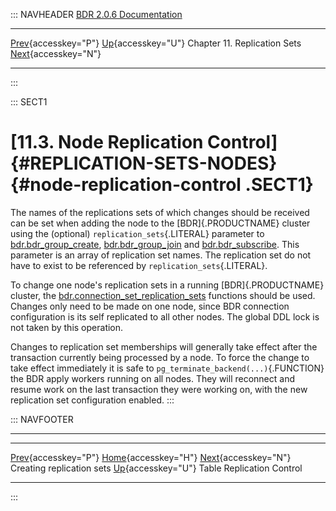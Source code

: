 ::: NAVHEADER
  [BDR 2.0.6 Documentation](index.md)                                                                                                                           
  ----------------------------------------------------------------------------------- -------------------------------------------- ------------------------------ ---------------------------------------------------------------------------------
  [Prev](replication-sets-creation.md "Creating replication sets"){accesskey="P"}   [Up](replication-sets.md){accesskey="U"}    Chapter 11. Replication Sets    [Next](replication-sets-tables.md "Table Replication Control"){accesskey="N"}

------------------------------------------------------------------------
:::

::: SECT1
# [11.3. Node Replication Control]{#REPLICATION-SETS-NODES} {#node-replication-control .SECT1}

The names of the replications sets of which changes should be received
can be set when adding the node to the [BDR]{.PRODUCTNAME} cluster using
the (optional) `replication_sets`{.LITERAL} parameter to
[bdr.bdr_group_create](functions-node-mgmt.md#FUNCTION-BDR-GROUP-CREATE),
[bdr.bdr_group_join](functions-node-mgmt.md#FUNCTION-BDR-GROUP-JOIN)
and
[bdr.bdr_subscribe](functions-node-mgmt.md#FUNCTIONS-NODE-MGMT-SUBSCRIBE).
This parameter is an array of replication set names. The replication set
do not have to exist to be referenced by `replication_sets`{.LITERAL}.

To change one node\'s replication sets in a running [BDR]{.PRODUCTNAME}
cluster, the
[bdr.connection_set_replication_sets](functions-replication-sets.md#FUNCTION-BDR-CONNECTION-SET-REP-SETS-BYNAME)
functions should be used. Changes only need to be made on one node,
since BDR connection configuration is its self replicated to all other
nodes. The global DDL lock is not taken by this operation.

Changes to replication set memberships will generally take effect after
the transaction currently being processed by a node. To force the change
to take effect immediately it is safe to
`pg_terminate_backend(...)`{.FUNCTION} the BDR apply workers running on
all nodes. They will reconnect and resume work on the last transaction
they were working on, with the new replication set configuration
enabled.
:::

::: NAVFOOTER

------------------------------------------------------------------------

  ------------------------------------------------------- -------------------------------------------- -----------------------------------------------------
  [Prev](replication-sets-creation.md){accesskey="P"}        [Home](index.md){accesskey="H"}         [Next](replication-sets-tables.md){accesskey="N"}
  Creating replication sets                                [Up](replication-sets.md){accesskey="U"}                              Table Replication Control
  ------------------------------------------------------- -------------------------------------------- -----------------------------------------------------
:::
